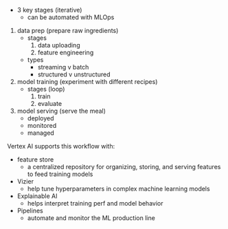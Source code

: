- 3 key stages (iterative)
	- can be automated with MLOps
1. data prep (prepare raw ingredients)
	- stages
		1. data uploading
		2. feature engineering
	- types
		- streaming v batch
		- structured v unstructured 
2. model training (experiment with different recipes)
	- stages (loop)
		1. train
		2. evaluate
3. model serving (serve the meal)
	- deployed
	- monitored
	- managed

Vertex AI supports this workflow with:
- feature store
	- a centralized repository for organizing, storing, and serving features to feed training models
- Vizier
	- help tune hyperparameters in complex machine learning models
- Explainable AI
	- helps interpret training perf and model behavior
- Pipelines
	- automate and monitor the ML production line



